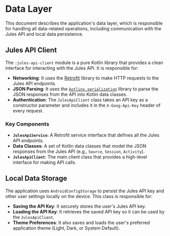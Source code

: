 # Data Layer

This document describes the application's data layer, which is responsible for handling all data-related operations, including communication with the Jules API and local data persistence.

## Jules API Client

The `:jules-api-client` module is a pure Kotlin library that provides a clean interface for interacting with the Jules API. It is responsible for:

-   **Networking**: It uses the [Retrofit](https://square.github.io/retrofit/) library to make HTTP requests to the Jules API endpoints.
-   **JSON Parsing**: It uses the [`kotlinx.serialization`](https://github.com/Kotlin/kotlinx.serialization) library to parse the JSON responses from the API into Kotlin data classes.
-   **Authentication**: The `JulesApiClient` class takes an API key as a constructor parameter and includes it in the `X-Goog-Api-Key` header of every request.

### Key Components

-   **`JulesApiService`**: A Retrofit service interface that defines all the Jules API endpoints.
-   **Data Classes**: A set of Kotlin data classes that model the JSON responses from the Jules API (e.g., `Source`, `Session`, `Activity`).
-   **`JulesApiClient`**: The main client class that provides a high-level interface for making API calls.

## Local Data Storage

The application uses `AndroidConfigStorage` to persist the Jules API key and other user settings locally on the device. This class is responsible for:

-   **Saving the API Key**: It securely stores the user's Jules API key.
-   **Loading the API Key**: It retrieves the saved API key so it can be used by the `JulesApiClient`.
-   **Theme Preferences**: It also saves and loads the user's preferred application theme (Light, Dark, or System Default).